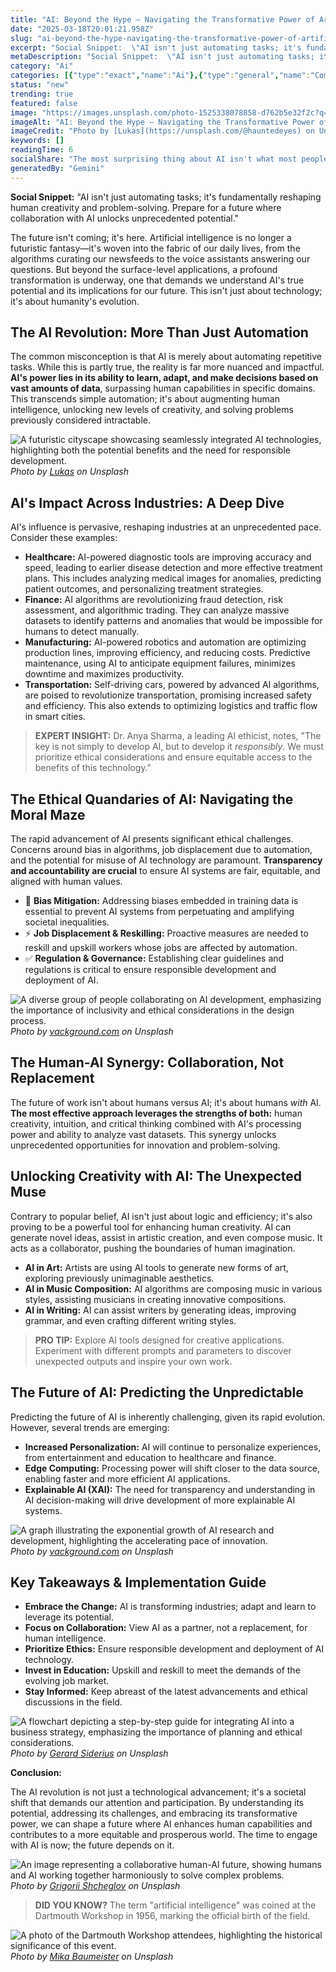 ```yaml
---
title: "AI: Beyond the Hype – Navigating the Transformative Power of Artificial Intelligence"
date: "2025-03-18T20:01:21.958Z"
slug: "ai-beyond-the-hype-navigating-the-transformative-power-of-artificial-intelligence"
excerpt: "Social Snippet:  \"AI isn't just automating tasks; it's fundamentally reshaping human creativity and problem-solving.  Prepare for a future where collaboration with AI unlocks unprecedented potential.\""
metaDescription: "Social Snippet:  \"AI isn't just automating tasks; it's fundamentally reshaping human creativity and problem-solving.  Prepare for a future where collaborat..."
category: "Ai"
categories: [{"type":"exact","name":"Ai"},{"type":"general","name":"Computer Science"},{"type":"medium","name":"Machine Learning"},{"type":"specific","name":"Deep Learning"},{"type":"niche","name":"Neural Networks"}]
status: "new"
trending: true
featured: false
image: "https://images.unsplash.com/photo-1525338078858-d762b5e32f2c?q=85&w=1200&fit=max&fm=webp&auto=compress"
imageAlt: "AI: Beyond the Hype – Navigating the Transformative Power of Artificial Intelligence"
imageCredit: "Photo by [Lukas](https://unsplash.com/@hauntedeyes) on Unsplash"
keywords: []
readingTime: 6
socialShare: "The most surprising thing about AI isn't what most people think. Find out what experts really say about this game-changing topic."
generatedBy: "Gemini"
---
```




**Social Snippet:**  "AI isn't just automating tasks; it's fundamentally reshaping human creativity and problem-solving.  Prepare for a future where collaboration with AI unlocks unprecedented potential."

The future isn't coming; it's here.  Artificial intelligence is no longer a futuristic fantasy—it's woven into the fabric of our daily lives, from the algorithms curating our newsfeeds to the voice assistants answering our questions. But beyond the surface-level applications, a profound transformation is underway, one that demands we understand AI's true potential and its implications for our future. This isn't just about technology; it's about humanity's evolution.

## The AI Revolution: More Than Just Automation

The common misconception is that AI is merely about automating repetitive tasks. While this is partly true, the reality is far more nuanced and impactful. **AI's power lies in its ability to learn, adapt, and make decisions based on vast amounts of data**, surpassing human capabilities in specific domains.  This transcends simple automation; it's about augmenting human intelligence, unlocking new levels of creativity, and solving problems previously considered intractable.

![A futuristic cityscape showcasing seamlessly integrated AI technologies, highlighting both the potential benefits and the need for responsible development.](https://images.unsplash.com/photo-1525338078858-d762b5e32f2c?q=85&w=1200&fit=max&fm=webp&auto=compress)
*Photo by [Lukas](https://unsplash.com/@hauntedeyes) on Unsplash*

## AI's Impact Across Industries: A Deep Dive

AI's influence is pervasive, reshaping industries at an unprecedented pace.  Consider these examples:

* **Healthcare:** AI-powered diagnostic tools are improving accuracy and speed, leading to earlier disease detection and more effective treatment plans.  This includes analyzing medical images for anomalies, predicting patient outcomes, and personalizing treatment strategies.
* **Finance:**  AI algorithms are revolutionizing fraud detection, risk assessment, and algorithmic trading.  They can analyze massive datasets to identify patterns and anomalies that would be impossible for humans to detect manually.
* **Manufacturing:**  AI-powered robotics and automation are optimizing production lines, improving efficiency, and reducing costs. Predictive maintenance, using AI to anticipate equipment failures, minimizes downtime and maximizes productivity.
* **Transportation:** Self-driving cars, powered by advanced AI algorithms, are poised to revolutionize transportation, promising increased safety and efficiency.  This also extends to optimizing logistics and traffic flow in smart cities.

> **EXPERT INSIGHT:**  Dr. Anya Sharma, a leading AI ethicist, notes, "The key is not simply to develop AI, but to develop it *responsibly*.  We must prioritize ethical considerations and ensure equitable access to the benefits of this technology."

## The Ethical Quandaries of AI: Navigating the Moral Maze

The rapid advancement of AI presents significant ethical challenges.  Concerns around bias in algorithms, job displacement due to automation, and the potential for misuse of AI technology are paramount.  **Transparency and accountability are crucial** to ensure AI systems are fair, equitable, and aligned with human values.

* 🔑 **Bias Mitigation:**  Addressing biases embedded in training data is essential to prevent AI systems from perpetuating and amplifying societal inequalities.
* ⚡ **Job Displacement & Reskilling:**  Proactive measures are needed to reskill and upskill workers whose jobs are affected by automation.
* ✅ **Regulation & Governance:**  Establishing clear guidelines and regulations is critical to ensure responsible development and deployment of AI.

![A diverse group of people collaborating on AI development, emphasizing the importance of inclusivity and ethical considerations in the design process.](https://images.unsplash.com/photo-1636690598773-c50645a47aeb?q=85&w=1200&fit=max&fm=webp&auto=compress)
*Photo by [vackground.com](https://unsplash.com/@vackground) on Unsplash*

## The Human-AI Synergy: Collaboration, Not Replacement

The future of work isn't about humans versus AI; it's about humans *with* AI. **The most effective approach leverages the strengths of both:** human creativity, intuition, and critical thinking combined with AI's processing power and ability to analyze vast datasets. This synergy unlocks unprecedented opportunities for innovation and problem-solving.

## Unlocking Creativity with AI: The Unexpected Muse

Contrary to popular belief, AI isn't just about logic and efficiency; it's also proving to be a powerful tool for enhancing human creativity.  AI can generate novel ideas, assist in artistic creation, and even compose music.  It acts as a collaborator, pushing the boundaries of human imagination.

* **AI in Art:**  Artists are using AI tools to generate new forms of art, exploring previously unimaginable aesthetics.
* **AI in Music Composition:**  AI algorithms are composing music in various styles, assisting musicians in creating innovative compositions.
* **AI in Writing:**  AI can assist writers by generating ideas, improving grammar, and even crafting different writing styles.

> **PRO TIP:** Explore AI tools designed for creative applications. Experiment with different prompts and parameters to discover unexpected outputs and inspire your own work.

## The Future of AI: Predicting the Unpredictable

Predicting the future of AI is inherently challenging, given its rapid evolution.  However, several trends are emerging:

* **Increased Personalization:** AI will continue to personalize experiences, from entertainment and education to healthcare and finance.
* **Edge Computing:**  Processing power will shift closer to the data source, enabling faster and more efficient AI applications.
* **Explainable AI (XAI):**  The need for transparency and understanding in AI decision-making will drive development of more explainable AI systems.

![A graph illustrating the exponential growth of AI research and development, highlighting the accelerating pace of innovation.](https://images.unsplash.com/photo-1636690581110-a512fed05fd3?q=85&w=1200&fit=max&fm=webp&auto=compress)
*Photo by [vackground.com](https://unsplash.com/@vackground) on Unsplash*

## Key Takeaways & Implementation Guide

* **Embrace the Change:** AI is transforming industries; adapt and learn to leverage its potential.
* **Focus on Collaboration:**  View AI as a partner, not a replacement, for human intelligence.
* **Prioritize Ethics:**  Ensure responsible development and deployment of AI technology.
* **Invest in Education:**  Upskill and reskill to meet the demands of the evolving job market.
* **Stay Informed:**  Keep abreast of the latest advancements and ethical discussions in the field.

![A flowchart depicting a step-by-step guide for integrating AI into a business strategy, emphasizing the importance of planning and ethical considerations.](https://images.unsplash.com/photo-1677756119517-756a188d2d94?q=85&w=1200&fit=max&fm=webp&auto=compress)
*Photo by [Gerard Siderius](https://unsplash.com/@siderius_creativ) on Unsplash*

**Conclusion:**

The AI revolution is not just a technological advancement; it's a societal shift that demands our attention and participation. By understanding its potential, addressing its challenges, and embracing its transformative power, we can shape a future where AI enhances human capabilities and contributes to a more equitable and prosperous world.  The time to engage with AI is now; the future depends on it.

![An image representing a collaborative human-AI future, showing humans and AI working together harmoniously to solve complex problems.](https://images.unsplash.com/photo-1676411237170-ddca6e4c158a?q=85&w=1200&fit=max&fm=webp&auto=compress)
*Photo by [Grigorii Shcheglov](https://unsplash.com/@scheglovgr) on Unsplash*

> **DID YOU KNOW?** The term "artificial intelligence" was coined at the Dartmouth Workshop in 1956, marking the official birth of the field.

![A photo of the Dartmouth Workshop attendees, highlighting the historical significance of this event.](https://images.unsplash.com/photo-1696258686454-60082b2c33e2?q=85&w=1200&fit=max&fm=webp&auto=compress)
*Photo by [Mika Baumeister](https://unsplash.com/@kommumikation) on Unsplash*


<div class="reading-progress-container">
  <div id="reading-progress" class="reading-progress"></div>
</div>
